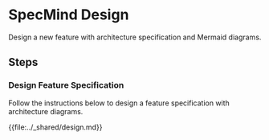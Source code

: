 # SpecMind Design

Design a new feature with architecture specification and Mermaid diagrams.

## Steps

### Design Feature Specification

Follow the instructions below to design a feature specification with architecture diagrams.

{{file:../_shared/design.md}}
